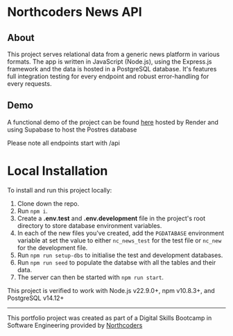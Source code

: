# Northcoders News API

## About

This project serves relational data from a generic news platform in various formats. The app is written in JavaScript (Node.js), using the Express.js framework and the data is hosted in a PostgreSQL database. It's features full integration testing for every endpoint and robust error-handling for every requests.

## Demo

A functional demo of the project can be found [here](https://news-api-m05g.onrender.com/api/) hosted by Render and using Supabase to host the Postres database

Please note all endpoints start with /api

# Local Installation

To install and run this project locally:

1. Clone down the repo.
2. Run `npm i`.
3. Create a **.env.test** and **.env.development** file in the project's root directory to store database environment variables.
4. In each of the new files you've created, add the `PGDATABASE` environment variable at set the value to either `nc_news_test` for the test file or `nc_new` for the development file.
5. Run `npm run setup-dbs` to initialise the test and development databases.
6. Run `npm run seed` to populate the databse with all the tables and their data.
7. The server can then be started with `npm run start`.

This project is verified to work with Node.js v22.9.0+, npm v10.8.3+, and PostgreSQL v14.12+ 


--- 

This portfolio project was created as part of a Digital Skills Bootcamp in Software Engineering provided by [Northcoders](https://northcoders.com/)
